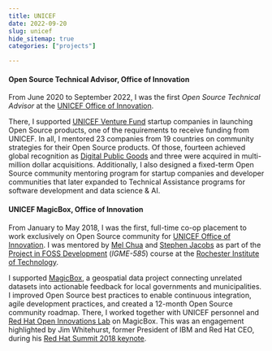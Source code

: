 ```yaml
---
title: UNICEF
date: 2022-09-20
slug: unicef
hide_sitemap: true
categories: ["projects"]

---
```


#### Open Source Technical Advisor, Office of Innovation

From June 2020 to September 2022, I was the first _Open Source Technical Advisor_ at the [UNICEF Office of Innovation][1].

There, I supported [UNICEF Venture Fund][2] startup companies in launching Open Source products, one of the requirements to receive funding from UNICEF.
In all, I mentored 23 companies from 19 countries on community strategies for their Open Source products.
Of those, fourteen achieved global recognition as [Digital Public Goods][6] and three were acquired in multi-million dollar acquisitions.
Additionally, I also designed a fixed-term Open Source community mentoring program for startup companies and developer communities that later expanded to Technical Assistance programs for software development and data science & AI.

#### UNICEF MagicBox, Office of Innovation

From January to May 2018, I was the first, full-time co-op placement to work exclusively on Open Source community for [UNICEF Office of Innovation][1].
I was mentored by [Mel Chua][7] and [Stephen Jacobs][8] as part of the [Project in FOSS Development][9] (_IGME-585_) course at the [Rochester Institute of Technology][10].

I supported [MagicBox][3], a geospatial data project connecting unrelated datasets into actionable feedback for local governments and municipalities.
I improved Open Source best practices to enable continuous integration, agile development practices, and created a 12-month Open Source community roadmap.
There, I worked together with UNICEF personnel and [Red Hat Open Innovations Lab][4] on MagicBox.
This was an engagement highlighted by Jim Whitehurst, former President of IBM and Red Hat CEO, during his [Red Hat Summit 2018 keynote][5].

[1]: https://www.unicef.org/innovation/
[2]: https://www.unicefventurefund.org/
[3]: https://www.unicef.org/innovation/Magicbox
[4]: https://www.redhat.com/en/services/consulting/open-innovation-labs
[5]: https://youtu.be/Ui-n-n_w8Ok?t=4401
[6]: https://digitalpublicgoods.net/digital-public-goods/
[7]: https://web.archive.org/web/20241108144815/http://melchua.com/
[8]: https://web.archive.org/web/20250621211908/https://www.rit.edu/directory/sxjics-stephen-jacobs
[9]: https://www.rit.edu/study/free-and-open-source-software-and-free-culture-minor
[10]: https://www.rit.edu/study/undergraduate
